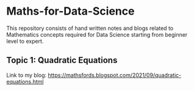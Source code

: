 # Maths-for-Data-Science
This repository consists of hand written notes and blogs related to Mathematics concepts required for Data Science starting from beginner level to expert.

## Topic 1: Quadratic Equations
Link to my blog: <a href="https://mathsfords.blogspot.com/2021/09/quadratic-equations.html">https://mathsfords.blogspot.com/2021/09/quadratic-equations.html</a>
